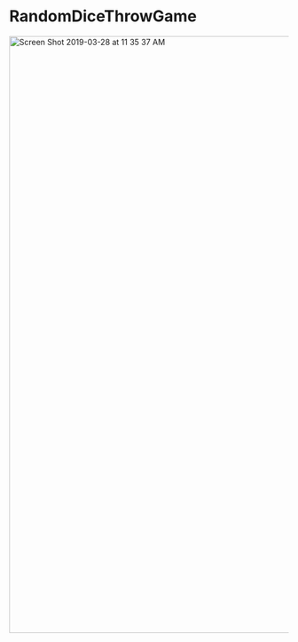 # RandomDiceThrowGame

<img width="1077" alt="Screen Shot 2019-03-28 at 11 35 37 AM" src="https://user-images.githubusercontent.com/43420527/55183726-b73bec00-514d-11e9-9c07-497389c7b654.png">
